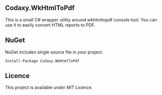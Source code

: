Codaxy.WkHtmlToPdf
------------------

This is a small C# wrapper utility around wkhtmltopdf console tool.
You can use it to easily convert HTML reports to PDF.

NuGet
-----
NuGet includes single source file in your project.
```
Install-Package Codaxy.WkHtmlToPdf
```

Licence
-------
This project is available under MIT Licence.
